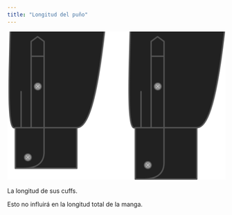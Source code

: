 ```yaml
---
title: "Longitud del puño"
---
```


![Longitud del puño](cufflength.svg)

La longitud de sus cuffs.

<Note>

Esto no influirá en la longitud total de la manga.

</Note>




